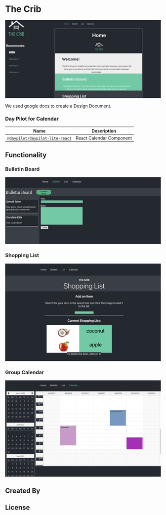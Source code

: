# The Crib

<img src="/screenshots/homeScreen.png" />

We used google docs to create a [Design Document](https://docs.google.com/document/d/1qVWHEj-IDcK8vzpuq9Sd558u5bWY9UGDGsRuFjIjNYI/edit?usp=sharing).

### Day Pilot for Calendar

| Name                                                                                              | Description              |
| ------------------------------------------------------------------------------------------------- | ------------------------ |
| [`@daypilot/daypilot-lite-react`](https://code.daypilot.org/42221/react-weekly-calendar-tutorial) | React Calendar Component |

## Functionality

### Bulletin Board

<img src="/screenshots/bulletinEx.png" />

### Shopping List

<img src="/screenshots/listEx.png" />

### Group Calendar

<img src="/screenshots/calendarEx.png" />

## Created By

## License
